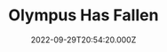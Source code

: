 ---
title: "Olympus Has Fallen"
year: 2013
date: 2022-09-29T20:54:20.000Z
permalink: /almanac/movies/2022-09-29-olympus-has-fallen/index.html
link: https://letterboxd.com/rknightuk/film/olympus-has-fallen/4/
rating: 3
tmdbid: 117263
---